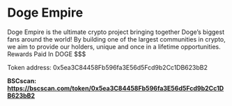 # Doge Empire

Doge Empire is the ultimate crypto project bringing together Doge’s biggest fans around the world!
By building one of the largest communities in crypto, we aim to provide our holders, unique and once in a lifetime opportunities.
Rewards Paid In DOGE $$$

Token address: 0x5ea3C84458Fb596fa3E56d5Fcd9b2Cc1DB623bB2

**BSCscan: https://bscscan.com/token/0x5ea3C84458Fb596fa3E56d5Fcd9b2Cc1DB623bB2**
